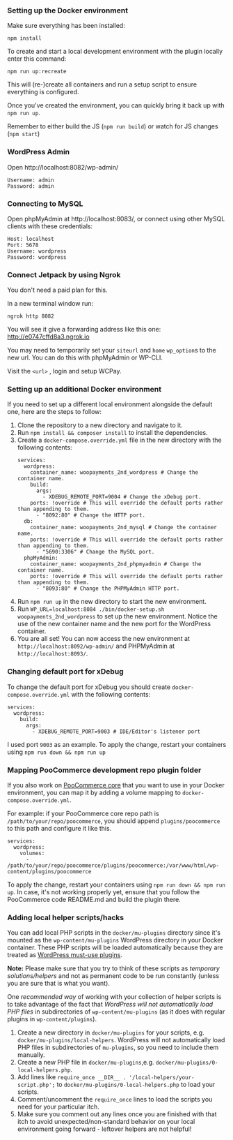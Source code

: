 ### Setting up the Docker environment

Make sure everything has been installed:

`npm install`

To create and start a local development environment with the plugin locally enter this command:

`npm run up:recreate`

This will (re-)create all containers and run a setup script to ensure everything is configured. 

Once you've created the environment, you can quickly bring it back up with `npm run up`.

Remember to either build the JS (`npm run build`) or watch for JS changes (`npm start`)

### WordPress Admin
Open http://localhost:8082/wp-admin/
```
Username: admin
Password: admin
```

### Connecting to MySQL
Open phpMyAdmin at http://localhost:8083/, or connect using other MySQL clients with these credentials:
```
Host: localhost
Port: 5678
Username: wordpress
Password: wordpress
```

### Connect Jetpack by using Ngrok
You don't need a paid plan for this.

In a new terminal window run:

```
ngrok http 8082
```

You will see it give a forwarding address like this one:
 http://e0747cffd8a3.ngrok.io
 
You may need to temporarily set your `siteurl` and `home` `wp_option`s to the new url. You can do this with phpMyAdmin or WP-CLI.

Visit the `<url>` , login and setup WCPay.

### Setting up an additional Docker environment

If you need to set up a different local environment alongside the default one, here are the steps to follow:
1. Clone the repository to a new directory and navigate to it.
2. Run `npm install && composer install` to install the dependencies.
3. Create a `docker-compose.override.yml` file in the new directory with the following contents:
    ```
    services:
      wordpress:
        container_name: woopayments_2nd_wordpress # Change the container name.
        build:
          args:
            - XDEBUG_REMOTE_PORT=9004 # Change the xDebug port.
        ports: !override # This will override the default ports rather than appending to them.
          - "8092:80" # Change the HTTP port.
      db:
        container_name: woopayments_2nd_mysql # Change the container name.
        ports: !override # This will override the default ports rather than appending to them.
          - "5690:3306" # Change the MySQL port.
      phpMyAdmin:
        container_name: woopayments_2nd_phpmyadmin # Change the container name.
        ports: !override # This will override the default ports rather than appending to them.
          - "8093:80" # Change the PHPMyAdmin HTTP port.
    ```
4. Run `npm run up` in the new directory to start the new environment.
5. Run `WP_URL=localhost:8084 ./bin/docker-setup.sh woopayments_2nd_wordpress` to set up the new environment. Notice the use of the new container name and the new port for the WordPress container.
6. You are all set! You can now access the new environment at `http://localhost:8092/wp-admin/` and PHPMyAdmin at `http://localhost:8093/`.

### Changing default port for xDebug
To change the default port for xDebug you should create `docker-compose.override.yml` with the following contents:
```
services:
  wordpress:
    build:
      args:
        - XDEBUG_REMOTE_PORT=9003 # IDE/Editor's listener port
```
I used port `9003` as an example.
To apply the change, restart your containers using `npm run down && npm run up`

### Mapping PooCommerce development repo plugin folder

If you also work on [PooCommerce core](https://github.com/poocommerce/poocommerce) that you want to use in your Docker environment, you can map it by adding a volume mapping to `docker-compose.override.yml`. 

For example: if your PooCommerce core repo path is `/path/to/your/repo/poocommerce`, you should append `plugins/poocommerce` to this path and configure it like this.

```
services:
  wordpress:
    volumes:
      - /path/to/your/repo/poocommerce/plugins/poocommerce:/var/www/html/wp-content/plugins/poocommerce
```

To apply the change, restart your containers using `npm run down && npm run up`. In case, it's not working properly yet, ensure that you follow the PooCommerce code README.md and build the plugin there. 

### Adding local helper scripts/hacks

You can add local PHP scripts in the `docker/mu-plugins` directory since it's mounted as the `wp-content/mu-plugins` WordPress directory in your Docker container. These PHP scripts will be loaded automatically because they are treated as [WordPress must-use plugins](https://developer.wordpress.org/advanced-administration/plugins/mu-plugins/).

**Note:** Please make sure that you try to think of these scripts as _temporary solutions/helpers_ and not as permanent code to be run constantly (unless you are sure that is what you want). 

One _recommended way_ of working with your collection of helper scripts is to take advantage of the fact that _WordPress will not automatically load PHP files_ in subdirectories of `wp-content/mu-plugins` (as it does with regular plugins in `wp-content/plugins`).

1. Create a new directory in `docker/mu-plugins` for your scripts, e.g. `docker/mu-plugins/local-helpers`. WordPress will not automatically load PHP files in subdirectories of `mu-plugins`, so you need to include them manually.
2. Create a new PHP file in `docker/mu-plugins`,e.g. `docker/mu-plugins/0-local-helpers.php`.
3. Add lines like `require_once __DIR__ . '/local-helpers/your-script.php';` to `docker/mu-plugins/0-local-helpers.php` to load your scripts.
4. Comment/uncomment the `require_once` lines to load the scripts you need for your particular itch.
5. Make sure you comment out any lines once you are finished with that itch to avoid unexpected/non-standard behavior on your local environment going forward - leftover helpers are not helpful!
